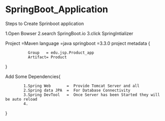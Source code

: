 # SpringBoot_Application

Steps to Create Sprinboot application

1.Open Bowser
2.search SpringBoot.io
3.click SpringIntializer

Project              =Maven
language            =java
springboot          =3.3.0
project metadata {

              Group   = edu.jsp.Product_app
              Artifact= Product
}

Add Some Dependencies{

            1.Spring Web       =  Provide Tomcat Server and all
            2.Spring data JPA  =  For Database Connectivity
            3.Spring DevTool   =  Once Server has been Started they will be auto reload
            4.


}



